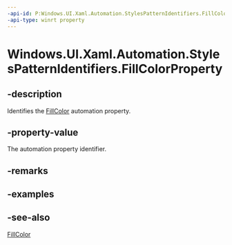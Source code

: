 ```yaml
---
-api-id: P:Windows.UI.Xaml.Automation.StylesPatternIdentifiers.FillColorProperty
-api-type: winrt property
---
```


<!-- Property syntax
public Windows.UI.Xaml.Automation.AutomationProperty FillColorProperty { get; }
-->

# Windows.UI.Xaml.Automation.StylesPatternIdentifiers.FillColorProperty

## -description
Identifies the [FillColor](../windows.ui.xaml.automation.provider/istylesprovider_fillcolor.md) automation property.



## -property-value
The automation property identifier.

## -remarks

## -examples

## -see-also
[FillColor](../windows.ui.xaml.automation.provider/istylesprovider_fillcolor.md)
